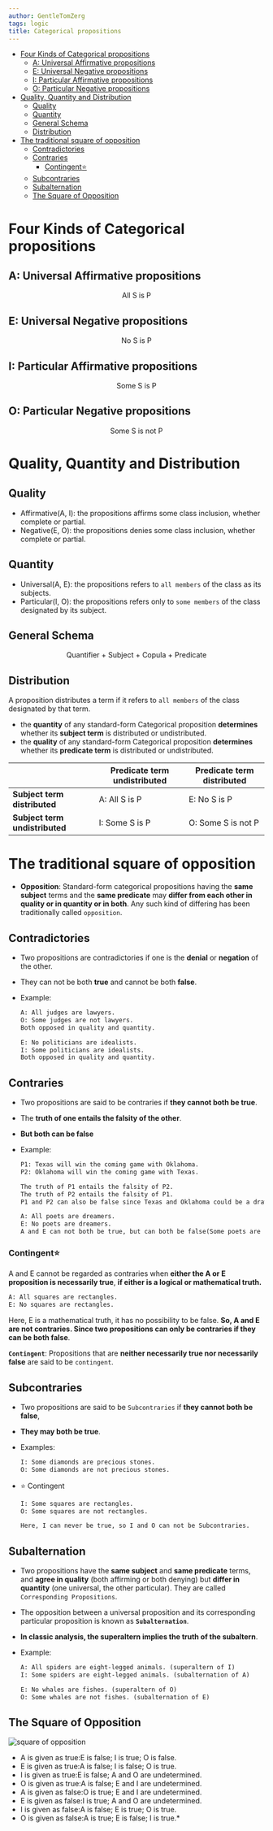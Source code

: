 ```yaml
---
author: GentleTomZerg
tags: logic
title: Categorical propositions
---
```


<!--toc:start-->

- [Four Kinds of Categorical propositions](#four-kinds-of-categorical-propositions)
  - [A: Universal Affirmative propositions](#a-universal-affirmative-propositions)
  - [E: Universal Negative propositions](#e-universal-negative-propositions)
  - [I: Particular Affirmative propositions](#i-particular-affirmative-propositions)
  - [O: Particular Negative propositions](#o-particular-negative-propositions)
- [Quality, Quantity and Distribution](#quality-quantity-and-distribution)
  - [Quality](#quality)
  - [Quantity](#quantity)
  - [General Schema](#general-schema)
  - [Distribution](#distribution)
- [The traditional square of opposition](#the-traditional-square-of-opposition)
  - [Contradictories](#contradictories)
  - [Contraries](#contraries)
    - [Contingent:star:](#contingentstar)
  - [Subcontraries](#subcontraries)
  - [Subalternation](#subalternation)
  - [The Square of Opposition](#the-square-of-opposition)
  <!--toc:end-->

# Four Kinds of Categorical propositions

## A: Universal Affirmative propositions

<center> All S is P </center>

## E: Universal Negative propositions

<center> No S is P </center>

## I: Particular Affirmative propositions

<center> Some S is P </center>

## O: Particular Negative propositions

<center> Some S is not P </center>

# Quality, Quantity and Distribution

## Quality

- Affirmative(A, I): the propositions affirms some class inclusion, whether complete or
  partial.
- Negative(E, O): the propositions denies some class inclusion, whether complete or
  partial.

## Quantity

- Universal(A, E): the propositions refers to `all members` of the class as its subjects.
- Particular(I, O): the propositions refers only to `some members` of the class designated
  by its subject.

## General Schema

<center>Quantifier + Subject + Copula + Predicate</center>

## Distribution

A proposition distributes a term if it refers to `all members` of the class
designated by that term.

- the **quantity** of any standard-form Categorical proposition **determines** whether
  its **subject term** is distributed or undistributed.
- the **quality** of any standard-form Categorical proposition **determines** whether
  its **predicate term** is distributed or undistributed.

|                                | Predicate term undistributed | Predicate term distributed |
| ------------------------------ | ---------------------------- | -------------------------- |
| **Subject term distributed**   | A: All S is P                | E: No S is P               |
| **Subject term undistributed** | I: Some S is P               | O: Some S is not P         |

# The traditional square of opposition

- **Opposition**: Standard-form categorical propositions having the **same subject**
  terms and the **same predicate** may **differ from each other in quality or in
  quantity or in both**. Any such kind of differing has been traditionally called
  `opposition`.

## Contradictories

- Two propositions are contradictories if one is the **denial** or **negation** of the other.
- They can not be both **true** and cannot be both **false**.
- Example:

  ```tex
  A: All judges are lawyers.
  O: Some judges are not lawyers.
  Both opposed in quality and quantity.
  ```

  ```tex
  E: No politicians are idealists.
  I: Some politicians are idealists.
  Both opposed in quality and quantity.
  ```

## Contraries

- Two propositions are said to be contraries if **they cannot both be true**.
- The **truth of one entails the falsity of the other**.
- **But both can be false**
- Example:

  ```tex
  P1: Texas will win the coming game with Oklahoma.
  P2: Oklahoma will win the coming game with Texas.

  The truth of P1 entails the falsity of P2.
  The truth of P2 entails the falsity of P1.
  P1 and P2 can also be false since Texas and Oklahoma could be a draw.

  A: All poets are dreamers.
  E: No poets are dreamers.
  A and E can not both be true, but can both be false(Some poets are dreamers).
  ```

### Contingent:star:

A and E cannot be regarded as contraries when **either the A or E proposition is
necessarily true**, **if either is a logical or mathematical truth.**

```tex
A: All squares are rectangles.
E: No squares are rectangles.
```

Here, E is a mathematical truth, it has no possibility to be false.
**So, A and E are not contraries. Since two propositions can only be contraries if
they can be both false**.

**`Contingent`**: Propositions that are **neither necessarily true nor necessarily
false** are said to be `contingent`.

## Subcontraries

- Two propositions are said to be `Subcontraries` if **they cannot both be false**,
- **They may both be true**.
- Examples:

  ```tex
  I: Some diamonds are precious stones.
  O: Some diamonds are not precious stones.
  ```

- :star: Contingent

  ```tex
  I: Some squares are rectangles.
  O: Some squares are not rectangles.

  Here, I can never be true, so I and O can not be Subcontraries.
  ```

## Subalternation

- Two propositions have the **same subject** and **same predicate** terms, and
  **agree in quality** (both affirming or both denying) but **differ in quantity** (one universal, the other particular). They are called `Corresponding Propositions`.

- The opposition between a universal proposition and its corresponding particular
  proposition is known as **`Subalternation`**.

- **In classic analysis, the superaltern implies the truth of the subaltern**.
- Example:

  ```tex
  A: All spiders are eight-legged animals. (superaltern of I)
  I: Some spiders are eight-legged animals. (subalternation of A)

  E: No whales are fishes. (superaltern of O)
  O: Some whales are not fishes. (subalternation of E)
  ```

## The Square of Opposition

![square of opposition](/assets/logic/square-of-opposition.jpg)

- A is given as true:E is false; I is true; O is false.
- E is given as true:A is false; I is false; O is true.
- I is given as true:E is false; A and O are undetermined.
- O is given as true:A is false; E and I are undetermined.
- A is given as false:O is true; E and I are undetermined.
- E is given as false:I is true; A and O are undetermined.
- I is given as false:A is false; E is true; O is true.
- O is given as false:A is true; E is false; I is true.\*

